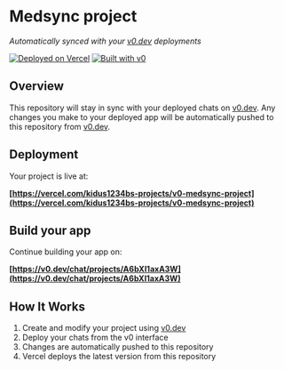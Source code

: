 # Medsync project

*Automatically synced with your [v0.dev](https://v0.dev) deployments*

[![Deployed on Vercel](https://img.shields.io/badge/Deployed%20on-Vercel-black?style=for-the-badge&logo=vercel)](https://vercel.com/kidus1234bs-projects/v0-medsync-project)
[![Built with v0](https://img.shields.io/badge/Built%20with-v0.dev-black?style=for-the-badge)](https://v0.dev/chat/projects/A6bXI1axA3W)

## Overview

This repository will stay in sync with your deployed chats on [v0.dev](https://v0.dev).
Any changes you make to your deployed app will be automatically pushed to this repository from [v0.dev](https://v0.dev).

## Deployment

Your project is live at:

**[https://vercel.com/kidus1234bs-projects/v0-medsync-project](https://vercel.com/kidus1234bs-projects/v0-medsync-project)**

## Build your app

Continue building your app on:

**[https://v0.dev/chat/projects/A6bXI1axA3W](https://v0.dev/chat/projects/A6bXI1axA3W)**

## How It Works

1. Create and modify your project using [v0.dev](https://v0.dev)
2. Deploy your chats from the v0 interface
3. Changes are automatically pushed to this repository
4. Vercel deploys the latest version from this repository